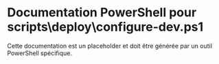 # Documentation PowerShell pour scripts\deploy\configure-dev.ps1

Cette documentation est un placeholder et doit être générée par un outil PowerShell spécifique.
